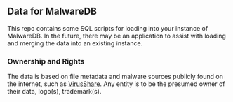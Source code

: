 ## Data for MalwareDB
This repo contains some SQL scripts for loading into your instance of MalwareDB. In the future, there may be an application to assist with loading and merging the data into an existing instance.

### Ownership and Rights
The data is based on file metadata and malware sources publicly found on the internet, such as [VirusShare](https://virusshare.com/). Any entity is to be the presumed owner of their data, logo(s), trademark(s).
